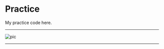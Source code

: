 # Practice

My practice code here.

******

![pic](https://wx4.sinaimg.cn/mw690/006wR0dcly1fy51c2ocm6j31580u00uo.jpg)

---

